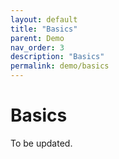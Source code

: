 ```yaml
---
layout: default
title: "Basics"
parent: Demo
nav_order: 3
description: "Basics"
permalink: demo/basics
---
```


# Basics

To be updated.
